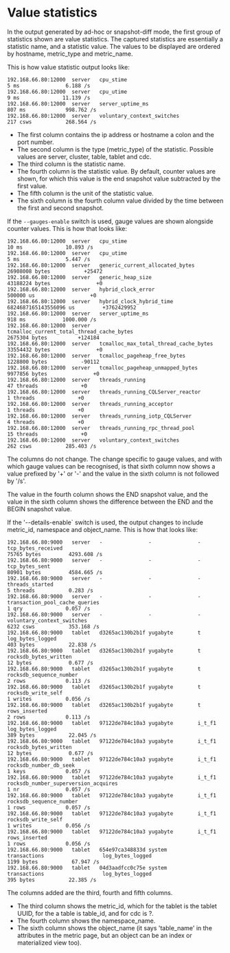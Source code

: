# Value statistics

In the output generated by ad-hoc or snapshot-diff mode, the first group of statistics shown are value statistics. The captured statistics are essentially a statistic name, and a statistic value. The values to be displayed are ordered by hostname, metric_type and metric_name.

This is how value statistic output looks like:
```
192.168.66.80:12000  server   cpu_stime                                                                            5 ms               6.188 /s
192.168.66.80:12000  server   cpu_utime                                                                            9 ms              11.139 /s
192.168.66.80:12000  server   server_uptime_ms                                                                   807 ms             998.762 /s
192.168.66.80:12000  server   voluntary_context_switches                                                         217 csws           268.564 /s
```
- The first column contains the ip address or hostname a colon and the port number.
- The second column is the type (metric_type) of the statistic. Possible values are server, cluster, table, tablet and cdc.
- The third column is the statistic name.
- The fourth column is the statistic value. By default, counter values are shown, for which this value is the end snapshot value subtracted by the first value.
- The fifth column is the unit of the statistic value.
- The sixth column is the fourth column value divided by the time between the first and second snapshot.

If the `--gauges-enable` switch is used, gauge values are shown alongside counter values. This is how that looks like:
```
192.168.66.80:12000  server   cpu_stime                                                                           10 ms              10.893 /s
192.168.66.80:12000  server   cpu_utime                                                                            5 ms               5.447 /s
192.168.66.80:12000  server   generic_current_allocated_bytes                                               26908008 bytes           +25472
192.168.66.80:12000  server   generic_heap_size                                                             43188224 bytes               +0
192.168.66.80:12000  server   hybrid_clock_error                                                              500000 us                  +0
192.168.66.80:12000  server   hybrid_clock_hybrid_time                                               6824687165143556096 us         +3762429952
192.168.66.80:12000  server   server_uptime_ms                                                                   918 ms            1000.000 /s
192.168.66.80:12000  server   tcmalloc_current_total_thread_cache_bytes                                      2675304 bytes          +124184
192.168.66.80:12000  server   tcmalloc_max_total_thread_cache_bytes                                         33554432 bytes               +0
192.168.66.80:12000  server   tcmalloc_pageheap_free_bytes                                                   1228800 bytes           -90112
192.168.66.80:12000  server   tcmalloc_pageheap_unmapped_bytes                                               9977856 bytes               +0
192.168.66.80:12000  server   threads_running                                                                     47 threads              +0
192.168.66.80:12000  server   threads_running_CQLServer_reactor                                                    1 threads              +0
192.168.66.80:12000  server   threads_running_acceptor                                                             1 threads              +0
192.168.66.80:12000  server   threads_running_iotp_CQLServer                                                       4 threads              +0
192.168.66.80:12000  server   threads_running_rpc_thread_pool                                                     15 threads              +0
192.168.66.80:12000  server   voluntary_context_switches                                                         262 csws           285.403 /s
```
The columns do not change. The change specific to gauge values, and with which gauge values can be recognised, is that sixth column now shows a value prefixed by '+' or '-' and the value in the sixth column is not followed by '/s'.

The value in the fourth column shows the END snapshot value, and the value in the sixth column shows the difference between the END and the BEGIN snapshot value.

If the '--details-enable` switch is used, the output changes to include metric_id, namespace and object_name. This is how that looks like:
```
192.168.66.80:9000   server   -               -               -                              tcp_bytes_received                                                               75765 bytes         4293.608 /s
192.168.66.80:9000   server   -               -               -                              tcp_bytes_sent                                                                   80901 bytes         4584.665 /s
192.168.66.80:9000   server   -               -               -                              threads_started                                                                      5 threads           0.283 /s
192.168.66.80:9000   server   -               -               -                              transaction_pool_cache_queries                                                       1 qry              0.057 /s
192.168.66.80:9000   server   -               -               -                              voluntary_context_switches                                                        6232 csws           353.168 /s
192.168.66.80:9000   tablet   d3265ac130b2b1f yugabyte        t                              log_bytes_logged                                                                   403 bytes           22.838 /s
192.168.66.80:9000   tablet   d3265ac130b2b1f yugabyte        t                              rocksdb_bytes_written                                                               12 bytes            0.677 /s
192.168.66.80:9000   tablet   d3265ac130b2b1f yugabyte        t                              rocksdb_sequence_number                                                              2 rows             0.113 /s
192.168.66.80:9000   tablet   d3265ac130b2b1f yugabyte        t                              rocksdb_write_self                                                                   1 writes           0.056 /s
192.168.66.80:9000   tablet   d3265ac130b2b1f yugabyte        t                              rows_inserted                                                                        2 rows             0.113 /s
192.168.66.80:9000   tablet   97122de784c10a3 yugabyte        i_t_f1                         log_bytes_logged                                                                   389 bytes           22.045 /s
192.168.66.80:9000   tablet   97122de784c10a3 yugabyte        i_t_f1                         rocksdb_bytes_written                                                               12 bytes            0.677 /s
192.168.66.80:9000   tablet   97122de784c10a3 yugabyte        i_t_f1                         rocksdb_number_db_seek                                                               1 keys             0.057 /s
192.168.66.80:9000   tablet   97122de784c10a3 yugabyte        i_t_f1                         rocksdb_number_superversion_acquires                                                 1 nr               0.057 /s
192.168.66.80:9000   tablet   97122de784c10a3 yugabyte        i_t_f1                         rocksdb_sequence_number                                                              1 rows             0.057 /s
192.168.66.80:9000   tablet   97122de784c10a3 yugabyte        i_t_f1                         rocksdb_write_self                                                                   1 writes           0.056 /s
192.168.66.80:9000   tablet   97122de784c10a3 yugabyte        i_t_f1                         rows_inserted                                                                        1 rows             0.056 /s
192.168.66.80:9000   tablet   654e97ca348833d system          transactions                   log_bytes_logged                                                                  1199 bytes           67.947 /s
192.168.66.80:9000   tablet   04d3aadfcc0c75e system          transactions                   log_bytes_logged                                                                   395 bytes           22.385 /s
```
The columns added are the third, fourth and fifth columns. 
- The third column shows the metric_id, which for the tablet is the tablet UUID, for the a table is table_id, and for cdc is ?.
- The fourth column shows the namespace_name.
- The sixth column shows the object_name (it says 'table_name' in the attributes in the metric page, but an object can be an index or materialized view too).
